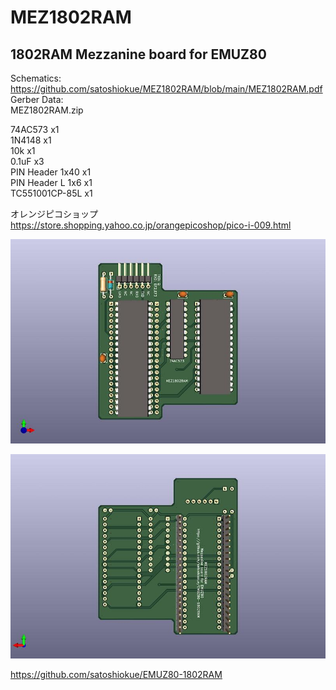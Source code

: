 # MEZ1802RAM
## 1802RAM Mezzanine board for EMUZ80  
Schematics:  
https://github.com/satoshiokue/MEZ1802RAM/blob/main/MEZ1802RAM.pdf  
Gerber Data:  
MEZ1802RAM.zip  

74AC573 x1  
1N4148  x1  
10k x1  
0.1uF x3  
PIN Header 1x40 x1  
PIN Header L 1x6 x1  
TC551001CP-85L x1  
  
オレンジピコショップ  
https://store.shopping.yahoo.co.jp/orangepicoshop/pico-i-009.html

![MEZ1802RAM PCB TOP](https://github.com/satoshiokue/MEZ1802RAM/blob/main/MEZ1802RAMtop.jpg)  
  
![MEZ1802RAM PCB BOTTOM](https://github.com/satoshiokue/MEZ1802RAM/blob/main/MEZ1802RAMbottom.jpg)

https://github.com/satoshiokue/EMUZ80-1802RAM

